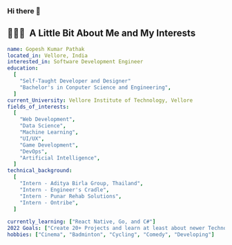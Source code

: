 ### Hi there 👋

<!--
**gopesh-code/gopesh-code** is a ✨ _special_ ✨ repository because its `README.md` (this file) appears on your GitHub profile.

Here are some ideas to get you started:

- 🔭 I’m currently working on ...
- 🌱 I’m currently learning ...
- 👯 I’m looking to collaborate on ...
- 🤔 I’m looking for help with ...
- 💬 Ask me about ...
- 📫 How to reach me: ...
- 😄 Pronouns: ...
- ⚡ Fun fact: ...
-->

<h2> 👨🏻‍💻 &nbsp;A Little Bit About Me and My Interests</h2>

```yaml
name: Gopesh Kumar Pathak
located_in: Vellore, India
interested_in: Software Development Engineer
education:
  [
    "Self-Taught Developer and Designer"
    "Bachelor's in Conputer Science and Engineering",
  ]
current_University: Vellore Institute of Technology, Vellore
fields_of_interests:
  [
    "Web Development",
    "Data Science",
    "Machine Learning",
    "UI/UX",
    "Game Development",
    "DevOps",
    "Artificial Intelligence",
  ]
technical_background:
  [
    "Intern - Aditya Birla Group, Thailand",
    "Intern - Engineer's Cradle",
    "Intern - Punar Rehab Solutions",
    "Intern - Ontribe",
  ]
  
currently_learning: ["React Native, Go, and C#"]
2022 Goals: ["Create 20+ Projects and learn at least about newer Technologies."]
hobbies: ["Cinema", "Badminton", "Cycling", "Comedy", "Developing"]
```
